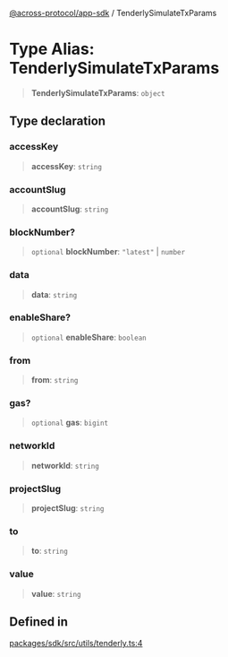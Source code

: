 [@across-protocol/app-sdk](../README.md) / TenderlySimulateTxParams

# Type Alias: TenderlySimulateTxParams

> **TenderlySimulateTxParams**: `object`

## Type declaration

### accessKey

> **accessKey**: `string`

### accountSlug

> **accountSlug**: `string`

### blockNumber?

> `optional` **blockNumber**: `"latest"` \| `number`

### data

> **data**: `string`

### enableShare?

> `optional` **enableShare**: `boolean`

### from

> **from**: `string`

### gas?

> `optional` **gas**: `bigint`

### networkId

> **networkId**: `string`

### projectSlug

> **projectSlug**: `string`

### to

> **to**: `string`

### value

> **value**: `string`

## Defined in

[packages/sdk/src/utils/tenderly.ts:4](https://github.com/across-protocol/toolkit/blob/fa61c35c7597804e093096de254dbc326f096003/packages/sdk/src/utils/tenderly.ts#L4)
